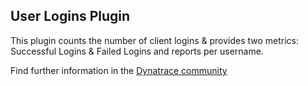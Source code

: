 ## User Logins Plugin
This plugin counts the number of client logins & provides two metrics: Successful Logins & Failed Logins and reports per username.

Find further information in the [Dynatrace community](https://community.dynatrace.com/community/display/DL/User+Logins+Plugin)
